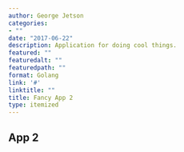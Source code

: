 ```yaml
---
author: George Jetson
categories:
- ""
date: "2017-06-22"
description: Application for doing cool things.
featured: ""
featuredalt: ""
featuredpath: ""
format: Golang
link: '#'
linktitle: ""
title: Fancy App 2
type: itemized
---
```


## App 2
